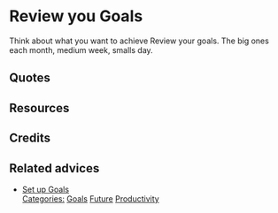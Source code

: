 # Review you Goals

Think about what you want to achieve
Review your goals. The big ones each month, medium week, smalls day.

## Quotes

## Resources

## Credits

## Related advices

- [Set up Goals](../Set%20up%20Goals)
<br/>[Categories:](../Categories/index.md) [Goals](../Categories/Goals.md) [Future](../Categories/Future.md) [Productivity](../Categories/Productivity.md)